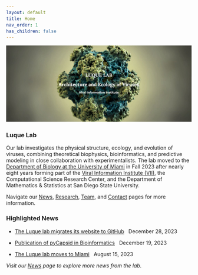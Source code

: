 ```yaml
---
layout: default
title: Home
nav_order: 1
has_children: false
---
```


![home_page](visuals/1_luquelab_homepage_2023-04-10.jpg)

### Luque Lab

Our lab investigates the physical structure, ecology, and evolution of viruses, combining theoretical biophysics, bioinformatics, and predictive modeling in close collaboration with experimentalists. The lab moved to the [Department of Biology at the University of Miami](https://biology.as.miami.edu/) in Fall 2023 after nearly eight years forming part of the [Viral Information Institute (VII)](https://viralization.org/), the Computational Science Research Center, and the Department of Mathematics & Statistics at San Diego State University.

Navigate our [News](news.md), [Research](Research/index.md), [Team](Team/index.md), and [Contact](Contact/index.md) pages for more information.

### Highlighted News

+ [The Luque lab migrates its website to GitHub](News/index.md/#luque-lab-migrates-website-to-github-2023-12-28) &nbsp; December 28, 2023

+ [Publication of pyCapsid in Bioinformatics](News/index.md/#publication-of-pycapsid-in-bioinformatics-2023-12-19) &nbsp; December 19, 2023

+ [The Luque lab moves to Miami](News/index.md/#luque-lab-moves-to-miami-2023-08-15) &nbsp; August 15, 2023

*Visit our [News](news.md) page to explore more news from the lab.*

